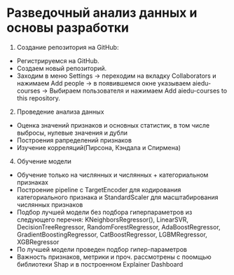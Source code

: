 
# Разведочный анализ данных и основы разработки

1. Создание репозитория на GitHub:
* Регистрируемся на GitHub.
* Создаем новый репозиторий.
* Заходим в меню Settings -> переходим на вкладку Collaborators и нажимаем Add people -> в появившемся окне указываем aiedu-courses -> Выбираем пользователя и нажимаем Add aiedu-courses to this repository.

2. Проведение анализа данных
* Оценка значений признаков и основных статистик, в том числе выбросы, нулевые значения и дубли
* Построения рапределений признаков
* Изучение корреляций(Пирсона, Кэндала и Спирмена) 

4. Обучение модели
* Обучение только на числянных и числянных + категориальном признаках
* Построение pipeline с TargetEncoder для кодирования категориального признака и StandardScaler для масштабирования числянных признаков
* Подбор лучшей модели без подбора гиперпараметров из следующего перечня: KNeighborsRegressor(), LinearSVR, DecisionTreeRegressor, RandomForestRegressor, AdaBoostRegressor, GradientBoostingRegressor, CatBoostRegressor, LGBMRegressor, XGBRegressor
* По лучшей модели проведен подбор гипер-параметров
* Важность признаков, метрики и проч. рассмотрены с поомщью библиотеки Shap и в построенном Explainer Dashboard 
